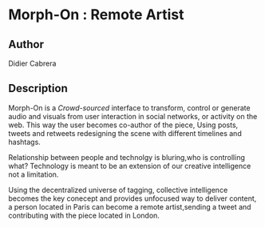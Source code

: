 # Morph-On : Remote Artist

## Author
Didier Cabrera

## Description

Morph-On is a *Crowd-sourced* interface to transform, control or generate audio and visuals from user interaction in social networks, or activity on the web.
This way the user becomes co-author of the piece, Using posts, tweets and retweets redesigning the scene with different timelines and hashtags.

Relationship between people and technolgy is bluring,who is controlling what?
Technology is meant to be an extension of our creative intelligence not a limitation.

Using the decentralized universe of tagging, collective intelligence becomes the key conecept and provides unfocused way to deliver content, a person located in Paris can become a remote artist,sending a tweet and contributing with the piece located in London.